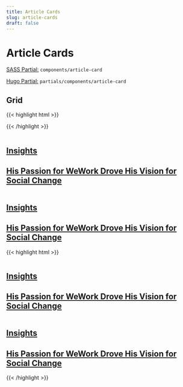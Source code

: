 ```yaml
---
title: Article Cards
slug: article-cards
draft: false
---
```


<!-- Header -->
<div class="styleguide__content border-b border-oat-light pb-8 mb-12">
  <h1>Article Cards</h1>
  <p><u>SASS Partial:</u> <code>components/article-card</code></p>
  <p><u>Hugo Partial:</u> <code>partials/components/article-card</code></p>
  
  <h2>Grid</h2>
</div>

<!-- Markup -->
{{< highlight html  >}}
<div class="article-cards | xs:flex-grid">
</div>
{{< /highlight >}}
       
      
<!-- Result -->
<div class="styleguide__result">
<div class="article-cards | xs:flex-grid">
    <a class="article-card" href="/stories-article">
    <div class="article-card__content">
        <figure class="article-card__figure | image -is16x9">
            <img alt="" class="fit-cover" src="/dist/assets/img/fpo-10.jpg">
        </figure>
        <div class="article-card__main">
            <h2 class="preheader | header-sm">Insights</h2>
            <h2 class="header | header-md">His Passion for WeWork Drove His Vision for Social Change</h2>
        </div>
    </div></a> <a class="article-card" href="/stories-article">
    <div class="article-card__content">
        <figure class="article-card__figure | image -is16x9">
            <img alt="" class="fit-cover" src="/dist/assets/img/fpo-11.jpg">
        </figure>
        <div class="article-card__main">
            <h2 class="preheader | header-sm">Insights</h2>
            <h2 class="header | header-md">His Passion for WeWork Drove His Vision for Social Change</h2>
        </div>
    </div></a>
</div>

<!-- Markup -->
{{< highlight html  >}}
<div class="article-cards | xs:flex-grid">
    <a class="article-card" href="/stories-article">
        <div class="article-card__content">
            <figure class="article-card__figure | image -is16x9">
                <img alt="" class="fit-cover" src="/dist/assets/img/fpo-10.jpg">
            </figure>
            <div class="article-card__main">
                <h2 class="preheader | header-sm">Insights</h2>
                <h2 class="header | header-md">His Passion for WeWork Drove His Vision for Social Change</h2>
            </div>
        </div>
    </a> 
    <a class="article-card" href="/stories-article">
        <div class="article-card__content">
            <figure class="article-card__figure | image -is16x9">
                <img alt="" class="fit-cover" src="/dist/assets/img/fpo-10.jpg">
            </figure>
            <div class="article-card__main">
                <h2 class="preheader | header-sm">Insights</h2>
                <h2 class="header | header-md">His Passion for WeWork Drove His Vision for Social Change</h2>
            </div>
        </div>
    </a> 
</div>
{{< /highlight >}}
        

